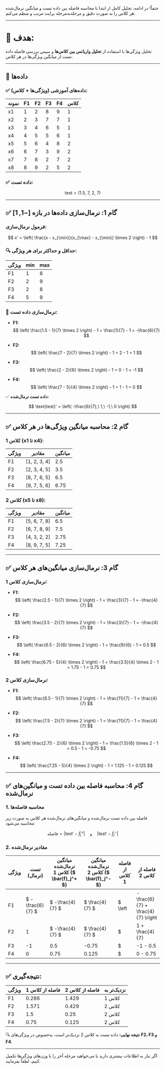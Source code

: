 حتماً! در ادامه، تحلیل کامل از ابتدا تا محاسبه فاصله بین داده تست و میانگین نرمال‌شده هر کلاس را به صورت دقیق و مرحله‌به‌مرحله برایت مرتب و منظم می‌کنم:

---

# 🎯 هدف:

تحلیل ویژگی‌ها با استفاده از **تحلیل واریانس بین کلاس‌ها** و سپس بررسی فاصله داده تست از میانگین ویژگی‌ها در هر کلاس.

---

## 🧾 داده‌ها

### ✅ داده‌های آموزشی (ویژگی‌ها + کلاس):

| نمونه | F1 | F2 | F3 | F4 | کلاس |
| ----- | -- | -- | -- | -- | ---- |
| x1    | 1  | 2  | 8  | 9  | 1    |
| x2    | 2  | 3  | 7  | 7  | 1    |
| x3    | 3  | 4  | 6  | 5  | 1    |
| x4    | 4  | 5  | 5  | 6  | 1    |
| x5    | 5  | 6  | 4  | 8  | 2    |
| x6    | 6  | 7  | 3  | 9  | 2    |
| x7    | 7  | 8  | 2  | 7  | 2    |
| x8    | 8  | 9  | 2  | 5  | 2    |

### ✅ داده تست:

$$
\text{test} = (1.5,\ 7,\ 2,\ 7)
$$

---

## ✅ گام 1: نرمال‌سازی داده‌ها در بازه $[-1, 1]$

### فرمول نرمال‌سازی:

$$
x' = \left( \frac{x - x_{\min}}{x_{\max} - x_{\min}} \times 2 \right) - 1
$$

### 🔍 حداقل و حداکثر برای هر ویژگی:

| ویژگی | min | max |
| ----- | --- | --- |
| F1    | 1   | 8   |
| F2    | 2   | 9   |
| F3    | 2   | 8   |
| F4    | 5   | 9   |

### 🔢 نرمال‌سازی داده تست:

* **F1:**
  $$
  \left( \frac{1.5 - 1}{7} \times 2 \right) - 1 = \frac{1}{7} - 1 = -\frac{6}{7}
  $$

* **F2:**
  $$
  \left( \frac{7 - 2}{7} \times 2 \right) - 1 = 2 - 1 = 1
  $$

* **F3:**
  $$
  \left( \frac{2 - 2}{6} \times 2 \right) - 1 = 0 - 1 = -1
  $$

* **F4:**
  $$
  \left( \frac{7 - 5}{4} \times 2 \right) - 1 = 1 - 1 = 0
  $$

✅ **داده تست نرمال‌شده:**

$$
\text{test}' = \left( -\frac{6}{7},\ 1,\ -1,\ 0 \right)
$$

---

## ✅ گام 2: محاسبه میانگین ویژگی‌ها در هر کلاس

### کلاس 1 (x1 تا x4):

| ویژگی | مقادیر        | میانگین |
| ----- | ------------- | ------- |
| F1    | \[1, 2, 3, 4] | 2.5     |
| F2    | \[2, 3, 4, 5] | 3.5     |
| F3    | \[8, 7, 6, 5] | 6.5     |
| F4    | \[9, 7, 5, 6] | 6.75    |

### کلاس 2 (x5 تا x8):

| ویژگی | مقادیر        | میانگین |
| ----- | ------------- | ------- |
| F1    | \[5, 6, 7, 8] | 6.5     |
| F2    | \[6, 7, 8, 9] | 7.5     |
| F3    | \[4, 3, 2, 2] | 2.75    |
| F4    | \[8, 9, 7, 5] | 7.25    |

---

## ✅ گام 3: نرمال‌سازی میانگین‌های هر کلاس

### نرمال‌سازی کلاس 1:

* **F1:**
  $$
  \left( \frac{2.5 - 1}{7} \times 2 \right) - 1 = \frac{3}{7} - 1 = -\frac{4}{7}
  $$

* **F2:**
  $$
  \left( \frac{3.5 - 2}{7} \times 2 \right) - 1 = \frac{3}{7} - 1 = -\frac{4}{7}
  $$

* **F3:**
  $$
  \left( \frac{6.5 - 2}{6} \times 2 \right) - 1 = \frac{9}{6} - 1 = 0.5
  $$

* **F4:**
  $$
  \left( \frac{6.75 - 5}{4} \times 2 \right) - 1 = \frac{3.5}{4} \times 2 - 1 = 1.75 - 1 = 0.75
  $$

### نرمال‌سازی کلاس 2:

* **F1:**
  $$
  \left( \frac{6.5 - 1}{7} \times 2 \right) - 1 = \frac{11}{7} - 1 = \frac{4}{7}
  $$

* **F2:**
  $$
  \left( \frac{7.5 - 2}{7} \times 2 \right) - 1 = \frac{11}{7} - 1 = \frac{4}{7}
  $$

* **F3:**
  $$
  \left( \frac{2.75 - 2}{6} \times 2 \right) - 1 = \frac{1.5}{6} \times 2 - 1 = 0.5 - 1 = -0.75
  $$

* **F4:**
  $$
  \left( \frac{7.25 - 5}{4} \times 2 \right) - 1 = 1.125 - 1 = 0.125
  $$

---

## ✅ گام 4: محاسبه فاصله بین داده تست و میانگین‌های نرمال‌شده

### 1. محاسبه فاصله‌ها

فاصله بین داده تست نرمال‌شده و میانگین‌های نرمال‌شده هر کلاس به صورت زیر محاسبه می‌شود:

$$
\text{فاصله} = | \text{test}' - \bar{f}_j^+ | \quad \text{و} \quad | \text{test}' - \bar{f}_j^- |
$$

### 2. مقادیر نرمال‌شده

| ویژگی | تست (نرمال) | میانگین نرمال‌شده کلاس 1 (\$ \bar{f}_j^+ \$) | میانگین نرمال‌شده کلاس 2 (\$ \bar{f}_j^- \$) | فاصله از کلاس 1 | فاصله از کلاس 2 |
|--------|----------------|--------------------------|--------------------------|------------------------------|------------------------------|
| F1     | \$ -\frac{6}{7} \$ | \$ -\frac{4}{7} \$           | \$ \frac{4}{7} \$            | \$ \left| -\frac{6}{7} + \frac{4}{7} \right| = \frac{2}{7} \$                | \$ \left| -\frac{6}{7} - \frac{4}{7} \right| = \frac{10}{7} \$               |
| F2     | 1              | \$ -\frac{4}{7} \$           | \$ \frac{4}{7} \$            | \$ | 1 + \frac{4}{7} | = \frac{11}{7} \$               | \$ | 1 - \frac{4}{7} | = \frac{3}{7} \$                |
| F3     | -1             | 0.5                      | -0.75                    | \$ |-1 - 0.5| = 1.5                        | \$ |-1 + 0.75| = 0.25\$                       |
| F4     | 0              | 0.75                     | 0.125                    | \$ |0 - 0.75| = 0.75                       | \$ |0 - 0.125| = 0.125\$                      |

---

## ✅ نتیجه‌گیری:

| ویژگی | فاصله از کلاس 1 | فاصله از کلاس 2 | نزدیک‌تر به |
| ----- | --------------- | --------------- | ----------- |
| F1    | 0.286           | 1.429           | کلاس 1      |
| F2    | 1.571           | 0.429           | کلاس 2      |
| F3    | 1.5             | 0.25            | کلاس 2      |
| F4    | 0.75            | 0.125           | کلاس 2      |

🔍 **نتیجه نهایی:** داده تست به کلاس 2 نزدیک‌تر است، به‌خصوص در ویژگی‌های **F2، F3 و F4**.

---

اگر نیاز به اطلاعات بیشتری دارید یا می‌خواهید مرحله آخر را با وزن‌های ویژگی‌ها تکمیل کنیم، لطفاً بفرمایید.
